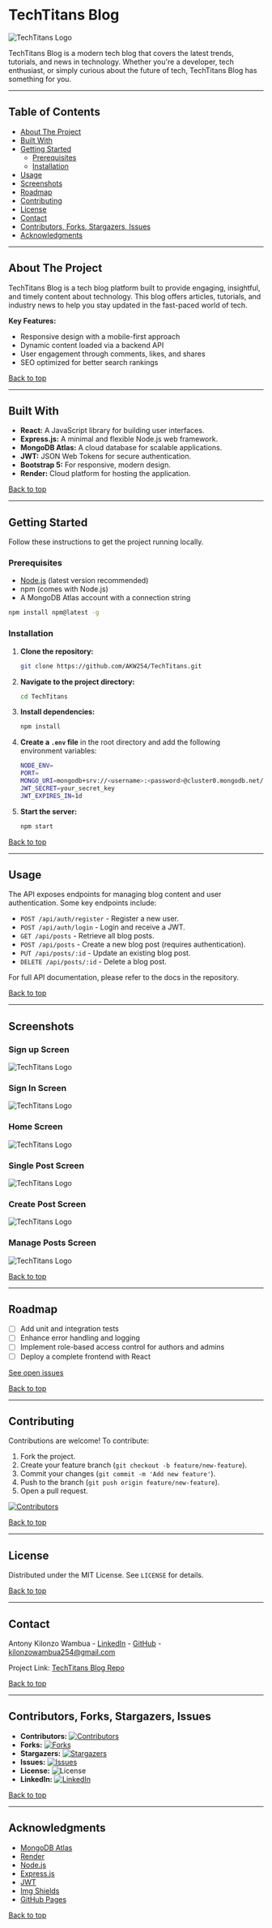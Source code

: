 
# TechTitans Blog

![TechTitans Logo](Screenshots/home.png)

TechTitans Blog is a modern tech blog that covers the latest trends, tutorials, and news in technology. Whether you're a developer, tech enthusiast, or simply curious about the future of tech, TechTitans Blog has something for you.



---

## Table of Contents

- [About The Project](#about-the-project)
- [Built With](#built-with)
- [Getting Started](#getting-started)
  - [Prerequisites](#prerequisites)
  - [Installation](#installation)
- [Usage](#usage)
- [Screenshots](#screenshots)
- [Roadmap](#roadmap)
- [Contributing](#contributing)
- [License](#license)
- [Contact](#contact)
- [Contributors, Forks, Stargazers, Issues](#contributors-forks-stargazers-issues)
- [Acknowledgments](#acknowledgments)

---

## About The Project


TechTitans Blog is a tech blog platform built to provide engaging, insightful, and timely content about technology. This blog offers articles, tutorials, and industry news to help you stay updated in the fast-paced world of tech.

**Key Features:**
- Responsive design with a mobile-first approach
- Dynamic content loaded via a backend API
- User engagement through comments, likes, and shares
- SEO optimized for better search rankings

[Back to top](#table-of-contents)

---

## Built With

- **React:** A JavaScript library for building user interfaces.
- **Express.js:** A minimal and flexible Node.js web framework.
- **MongoDB Atlas:** A cloud database for scalable applications.
- **JWT:** JSON Web Tokens for secure authentication.
- **Bootstrap 5:** For responsive, modern design.
- **Render:** Cloud platform for hosting the application.

[Back to top](#table-of-contents)

---

## Getting Started

Follow these instructions to get the project running locally.

### Prerequisites

- [Node.js](https://nodejs.org/) (latest version recommended)
- npm (comes with Node.js)
- A MongoDB Atlas account with a connection string

```sh
npm install npm@latest -g
```

### Installation

1. **Clone the repository:**

   ```sh
   git clone https://github.com/AKW254/TechTitans.git
   ```

2. **Navigate to the project directory:**

   ```sh
   cd TechTitans
   ```

3. **Install dependencies:**

   ```sh
   npm install
   ```

4. **Create a `.env` file** in the root directory and add the following environment variables:

   ```sh
   NODE_ENV=
   PORT=
   MONGO_URI=mongodb+srv://<username>:<password>@cluster0.mongodb.net/TechTitansBlog?retryWrites=true&w=majority
   JWT_SECRET=your_secret_key
   JWT_EXPIRES_IN=1d
   ```

5. **Start the server:**

   ```sh
   npm start
   ```

[Back to top](#table-of-contents)

---

## Usage

The API exposes endpoints for managing blog content and user authentication. Some key endpoints include:

- `POST /api/auth/register` - Register a new user.
- `POST /api/auth/login` - Login and receive a JWT.
- `GET /api/posts` - Retrieve all blog posts.
- `POST /api/posts` - Create a new blog post (requires authentication).
- `PUT /api/posts/:id` - Update an existing blog post.
- `DELETE /api/posts/:id` - Delete a blog post.

For full API documentation, please refer to the docs in the repository.

[Back to top](#table-of-contents)

---

## Screenshots

### Sign up Screen
![TechTitans Logo](Screenshots/signup.png)
### Sign In Screen
![TechTitans Logo](Screenshots/login.png)
### Home Screen
![TechTitans Logo](Screenshots/home.png)
### Single Post  Screen
![TechTitans Logo](Screenshots/singlepost.png)
### Create Post Screen
![TechTitans Logo](Screenshots/createpost.png)
### Manage Posts Screen
![TechTitans Logo](Screenshots/managepost.png)


[Back to top](#table-of-contents)

---

## Roadmap

- [ ] Add unit and integration tests
- [ ] Enhance error handling and logging
- [ ] Implement role-based access control for authors and admins
- [ ] Deploy a complete frontend with React

[See open issues](https://github.com/AKW254/TechTitans/issues)

[Back to top](#table-of-contents)

---

## Contributing

Contributions are welcome! To contribute:

1. Fork the project.
2. Create your feature branch (`git checkout -b feature/new-feature`).
3. Commit your changes (`git commit -m 'Add new feature'`).
4. Push to the branch (`git push origin feature/new-feature`).
5. Open a pull request.

[![Contributors](https://contrib.rocks/image?repo=AKW254/TechTitans)](https://github.com/AKW254/TechTitans/graphs/contributors)

[Back to top](#table-of-contents)

---

## License

Distributed under the MIT License. See `LICENSE` for details.

[Back to top](#table-of-contents)

---

## Contact

Antony Kilonzo Wambua - [LinkedIn](https://www.linkedin.com/in/antony-wambua-293459265/) - [GitHub](https://github.com/AKW254) - kilonzowambua254@gmail.com

Project Link: [TechTitans Blog Repo](https://github.com/AKW254/TechTitans)

[Back to top](#table-of-contents)

---

## Contributors, Forks, Stargazers, Issues

- **Contributors:** [![Contributors](https://contrib.rocks/image?repo=AKW254/TechTitans)](https://github.com/AKW254/TechTitans/graphs/contributors)
- **Forks:** [![Forks](https://img.shields.io/github/forks/AKW254/TechTitans?style=social)](https://github.com/AKW254/TechTitans/network/members)
- **Stargazers:** [![Stargazers](https://img.shields.io/github/stars/AKW254/TechTitans?style=social)](https://github.com/AKW254/TechTitans/stargazers)
- **Issues:** [![Issues](https://img.shields.io/github/issues/AKW254/TechTitans)](https://github.com/AKW254/TechTitans/issues)
- **License:** ![License](https://img.shields.io/badge/License-MIT-blue.svg)
- **LinkedIn:** [![LinkedIn](https://img.shields.io/badge/LinkedIn-Antony-blue)](https://www.linkedin.com/in/antony-wambua-293459265)

[Back to top](#table-of-contents)

---

## Acknowledgments

- [MongoDB Atlas](https://www.mongodb.com/atlas)
- [Render](https://render.com/)
- [Node.js](https://nodejs.org/)
- [Express.js](https://expressjs.com/)
- [JWT](https://jwt.io/)
- [Img Shields](https://shields.io/)
- [GitHub Pages](https://pages.github.com/)

[Back to top](#table-of-contents)



